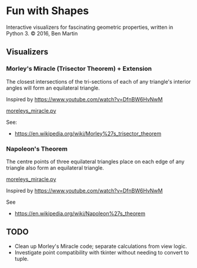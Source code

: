 # Fun with Shapes
Interactive visualizers for fascinating geometric properties, written in Python 3.
© 2016, Ben Martin

## Visualizers

### Morley's Miracle (Trisector Theorem) + Extension
The closest intersections of the tri-sections of each of any triangle's interior angles will form an equilateral triangle.

Inspired by https://www.youtube.com/watch?v=DfnBW6HvNwM

[moreleys_miracle.py](moreleys_miracle.py)

See:
* https://en.wikipedia.org/wiki/Morley%27s_trisector_theorem

### Napoleon's Theorem
The centre points of three equilateral triangles place on each edge of any triangle also form an equilateral triangle.


[moreleys_miracle.py](moreleys_miracle.py)

Inspired by https://www.youtube.com/watch?v=DfnBW6HvNwM

See
* https://en.wikipedia.org/wiki/Napoleon%27s_theorem

## TODO
* Clean up Morley's Miracle code; separate calculations from view logic.
* Investigate point compatibility with tkinter without needing to convert to tuple.

